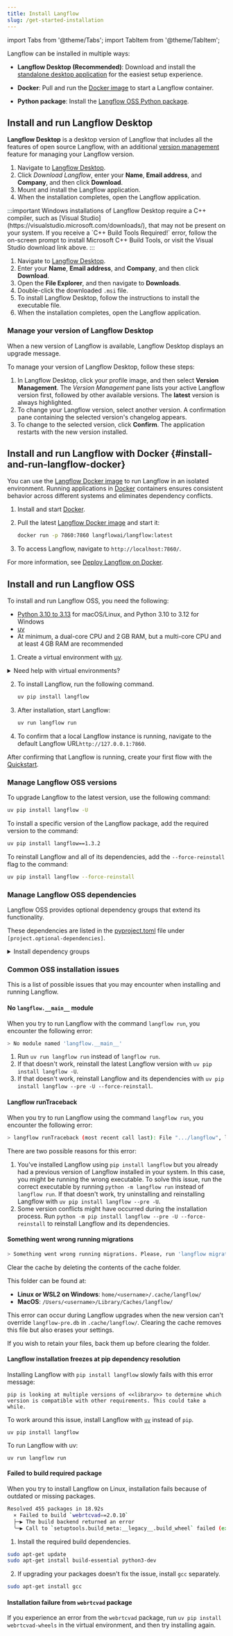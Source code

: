 ```yaml
---
title: Install Langflow
slug: /get-started-installation
---
```


import Tabs from '@theme/Tabs';
import TabItem from '@theme/TabItem';

Langflow can be installed in multiple ways:

* **Langflow Desktop (Recommended)**: Download and install the [standalone desktop application](#install-and-run-langflow-desktop) for the easiest setup experience.

* **Docker**: Pull and run the [Docker image](#install-and-run-langflow-docker) to start a Langflow container.

* **Python package**: Install the [Langflow OSS Python package](#install-and-run-langflow-oss).

## Install and run Langflow Desktop

**Langflow Desktop** is a desktop version of Langflow that includes all the features of open source Langflow, with an additional [version management](#manage-your-langflow-version-in-langflow-desktop) feature for managing your Langflow version.

<Tabs groupId="os">
  <TabItem value="macOS" label="macOS">

  1. Navigate to [Langflow Desktop](https://www.langflow.org/desktop).
  2. Click *Download Langflow*, enter your **Name**, **Email address**, and **Company**, and then click **Download**.
  3. Mount and install the Langflow application.
  4. When the installation completes, open the Langflow application.

  </TabItem>
  <TabItem value="Windows" label="Windows">
    :::important
    Windows installations of Langflow Desktop require a C++ compiler, such as [Visual Studio](https://visualstudio.microsoft.com/downloads/), that may not be present on your system. If you receive a `C++ Build Tools Required!` error, follow the on-screen prompt to install Microsoft C++ Build Tools, or visit the Visual Studio download link above.
    :::

  1. Navigate to [Langflow Desktop](https://www.langflow.org/desktop).
  2. Enter your **Name**, **Email address**, and **Company**, and then click **Download**.
  3. Open the **File Explorer**, and then navigate to **Downloads**.
  4. Double-click the downloaded `.msi` file.
  5. To install Langflow Desktop, follow the instructions to install the executable file.
  6. When the installation completes, open the Langflow application.

  </TabItem>

</Tabs>

### Manage your version of Langflow Desktop

When a new version of Langflow is available, Langflow Desktop displays an upgrade message.

To manage your version of Langflow Desktop, follow these steps:

1. In Langflow Desktop, click your profile image, and then select **Version Management**.
The *Version Management* pane lists your active Langflow version first, followed by other available versions.
The **latest** version is always highlighted.
2. To change your Langflow version, select another version.
A confirmation pane containing the selected version's changelog appears.
3. To change to the selected version, click **Confirm**.
The application restarts with the new version installed.

## Install and run Langflow with Docker {#install-and-run-langflow-docker}

You can use the [Langflow Docker image](https://hub.docker.com/r/langflowai/langflow) to run Langflow in an isolated environment.
Running applications in [Docker](https://docs.docker.com/) containers ensures consistent behavior across different systems and eliminates dependency conflicts.

1. Install and start [Docker](https://docs.docker.com/).
2. Pull the latest [Langflow Docker image](https://hub.docker.com/r/langflowai/langflow) and start it:

    ```bash
    docker run -p 7860:7860 langflowai/langflow:latest
    ```

3. To access Langflow, navigate to `http://localhost:7860/`.

For more information, see [Deploy Langflow on Docker](/deployment-docker).

## Install and run Langflow OSS

To install and run Langflow OSS, you need the following:

- [Python 3.10 to 3.13](https://www.python.org/downloads/release/python-3100/) for macOS/Linux, and Python 3.10 to 3.12 for Windows
- [uv](https://docs.astral.sh/uv/getting-started/installation/)
- At minimum, a dual-core CPU and 2 GB RAM, but a multi-core CPU and at least 4 GB RAM are recommended

1. Create a virtual environment with [uv](https://docs.astral.sh/uv/pip/environments).

<details>
<summary>Need help with virtual environments?</summary>

Virtual environments ensure Langflow is installed in an isolated, fresh environment.
To create a new virtual environment, do the following.

<Tabs groupId="os">
  <TabItem value="macOS/Linux" label="macOS/Linux" default>
    1. Navigate to where you want your virtual environment to be created, and create it with `uv`.
Replace `VENV_NAME` with your preferred name for your virtual environment.
```
uv venv VENV_NAME
```
2. Start the virtual environment.
```
source VENV_NAME/bin/activate
```
Your shell's prompt changes to display that you're currently working in a virtual environment.
```
(VENV_NAME) ➜  langflow git:(main) ✗
```
3. To deactivate the virtual environment and return to your regular shell, type `deactivate`.
To delete the virtual environment, type `rm -rf VENV_NAME`.
  </TabItem>
  <TabItem value="Windows" label="Windows">
1. Navigate to where you want your virtual environment to be created, and create it with `uv`.
Replace `VENV_NAME` with your preferred name for your virtual environment.
```
uv venv VENV_NAME
```
2. Start the virtual environment.
```shell
VENV_NAME\Scripts\activate
```
Your shell's prompt changes to display that you're currently working in a virtual environment.
```
(VENV_NAME) PS C:/users/username/langflow-dir>
```
3. To deactivate the virtual environment and return to your regular shell, type `deactivate`.
To delete the virtual environment, type `Remove-Item VENV_NAME`.
  </TabItem>
  </Tabs>

</details>

2. To install Langflow, run the following command.
    ```bash
    uv pip install langflow
    ```

3. After installation, start Langflow:

    ```bash
    uv run langflow run
    ```

4. To confirm that a local Langflow instance is running, navigate to the default Langflow URL`http://127.0.0.1:7860`.

After confirming that Langflow is running, create your first flow with the [Quickstart](/get-started-quickstart).

### Manage Langflow OSS versions

To upgrade Langflow to the latest version, use the following command:

```bash
uv pip install langflow -U
```

To install a specific version of the Langflow package, add the required version to the command:

```bash
uv pip install langflow==1.3.2
```

To reinstall Langflow and all of its dependencies, add the `--force-reinstall` flag to the command:

```bash
uv pip install langflow --force-reinstall
```

### Manage Langflow OSS dependencies

Langflow OSS provides optional dependency groups that extend its functionality.

These dependencies are listed in the [pyproject.toml](https://github.com/langflow-ai/langflow/blob/main/pyproject.toml#L191) file under `[project.optional-dependencies]`.

<details closed>
<summary>Install dependency groups</summary>

Install dependency groups using pip's `[extras]` syntax. For example, to install Langflow with the `postgresql` dependency group, enter the following command:

```bash
uv pip install "langflow[postgresql]"
```

To install multiple extras, enter the following command:

```bash
uv pip install "langflow[deploy,local,postgresql]"
```

To add your own custom dependencies, see [Install custom dependencies](/install-custom-dependencies).

</details>

### Common OSS installation issues

This is a list of possible issues that you may encounter when installing and running Langflow.

#### No `langflow.__main__` module

When you try to run Langflow with the command `langflow run`, you encounter the following error:

```bash
> No module named 'langflow.__main__'
```

1. Run `uv run langflow run` instead of `langflow run`.
2. If that doesn't work, reinstall the latest Langflow version with `uv pip install langflow -U`.
3. If that doesn't work, reinstall Langflow and its dependencies with `uv pip install langflow --pre -U --force-reinstall`.

#### Langflow runTraceback

When you try to run Langflow using the command `langflow run`, you encounter the following error:

```bash
> langflow runTraceback (most recent call last): File ".../langflow", line 5, in <module>  from langflow.__main__ import mainModuleNotFoundError: No module named 'langflow.__main__'
```

There are two possible reasons for this error:

1. You've installed Langflow using `pip install langflow` but you already had a previous version of Langflow installed in your system. In this case, you might be running the wrong executable. To solve this issue, run the correct executable by running `python -m langflow run` instead of `langflow run`. If that doesn't work, try uninstalling and reinstalling Langflow with `uv pip install langflow --pre -U`.
2. Some version conflicts might have occurred during the installation process. Run `python -m pip install langflow --pre -U --force-reinstall` to reinstall Langflow and its dependencies.

#### Something went wrong running migrations

```bash
> Something went wrong running migrations. Please, run 'langflow migration --fix'
```

Clear the cache by deleting the contents of the cache folder.

This folder can be found at:

- **Linux or WSL2 on Windows**: `home/<username>/.cache/langflow/`
- **MacOS**: `/Users/<username>/Library/Caches/langflow/`

This error can occur during Langflow upgrades when the new version can't override `langflow-pre.db` in `.cache/langflow/`. Clearing the cache removes this file but also erases your settings.

If you wish to retain your files, back them up before clearing the folder.

#### Langflow installation freezes at pip dependency resolution

Installing Langflow with `pip install langflow` slowly fails with this error message:

```text
pip is looking at multiple versions of <<library>> to determine which version is compatible with other requirements. This could take a while.
```

To work around this issue, install Langflow with [`uv`](https://docs.astral.sh/uv/getting-started/installation/) instead of `pip`.

```text
uv pip install langflow
```

To run Langflow with uv:

```text
uv run langflow run
```

#### Failed to build required package

When you try to install Langflow on Linux, installation fails because of outdated or missing packages.

```bash
Resolved 455 packages in 18.92s
  × Failed to build `webrtcvad==2.0.10`
  ├─▶ The build backend returned an error
  ╰─▶ Call to `setuptools.build_meta:__legacy__.build_wheel` failed (exit status: 1)
```

1. Install the required build dependencies.

```bash
sudo apt-get update
sudo apt-get install build-essential python3-dev
```

2. If upgrading your packages doesn't fix the issue, install `gcc` separately.

```bash
sudo apt-get install gcc
```

#### Installation failure from `webrtcvad` package

If you experience an error from the `webrtcvad` package, run `uv pip install webrtcvad-wheels` in the virtual environment, and then try installing again.